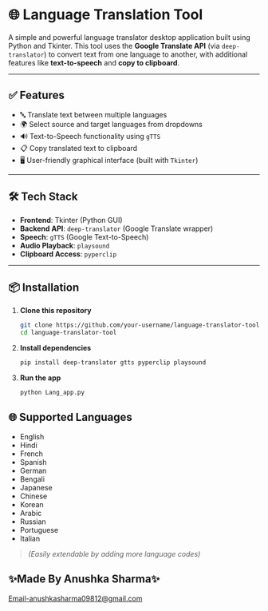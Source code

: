# 🌐 Language Translation Tool

A simple and powerful language translator desktop application built using Python and Tkinter. This tool uses the **Google Translate API** (via `deep-translator`) to convert text from one language to another, with additional features like **text-to-speech** and **copy to clipboard**.

---

## ✅ Features

- 🔤 Translate text between multiple languages
- 🌍 Select source and target languages from dropdowns
- 🔊 Text-to-Speech functionality using `gTTS`
- 📋 Copy translated text to clipboard
- 🖥️ User-friendly graphical interface (built with `Tkinter`)

---

## 🛠️ Tech Stack

- **Frontend**: Tkinter (Python GUI)
- **Backend API**: `deep-translator` (Google Translate wrapper)
- **Speech**: `gTTS` (Google Text-to-Speech)
- **Audio Playback**: `playsound`
- **Clipboard Access**: `pyperclip`

---

## 📦 Installation

1. **Clone this repository**
   ```bash
   git clone https://github.com/your-username/language-translator-tool.git
   cd language-translator-tool
2. **Install dependencies**
    ```bash
    pip install deep-translator gtts pyperclip playsound
3. **Run the app**
    ```bash
    python Lang_app.py

## 🌐 Supported Languages

- English
- Hindi
- French
- Spanish
- German
- Bengali
- Japanese
- Chinese
- Korean
- Arabic
- Russian
- Portuguese
- Italian

> _(Easily extendable by adding more language codes)_

## ✨Made By Anushka Sharma✨ 
Email-anushkasharma09812@gmail.com
